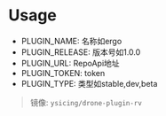 # Usage

- PLUGIN_NAME: 名称如ergo
- PLUGIN_RELEASE: 版本号如1.0.0
- PLUGIN_URL: RepoApi地址
- PLUGIN_TOKEN: token
- PLUGIN_TYPE: 类型如stable,dev,beta

> 镜像: `ysicing/drone-plugin-rv`
